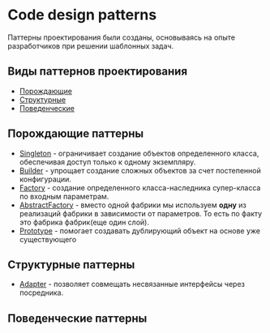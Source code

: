 # Code design patterns

Паттерны проектирования были созданы, основываясь на опыте разработчиков при решении шаблонных задач.

## Виды паттернов проектирования

- [Порождающие](#порождающие-паттерны)
- [Структурные](#структурные-паттерны)
- [Поведенческие](#поведенческие-паттерны)

## Порождающие паттерны

- [Singleton](src/creational/singleton/Main.java) - ограничивает создание объектов определенного класса, 
обеспечивая доступ только к одному экземпляру.
- [Builder](src/creational/builder/Main.java) - упрощает создание сложных объектов за счет постепенной конфигурации.
- [Factory](src/creational/factory/Main.java) - создание определенного класса-наследника 
супер-класса по входным параметрам.
- [AbstractFactory](src/creational/abstractfactory/Main.java) - вместо одной фабрики мы используем **одну** 
из реализаций фабрики в зависимости от параметров. То есть по факту это фабрика фабрик(еще один слой).
- [Prototype](src/creational/prototype/Main.java) - помогает создавать дублирующий объект на основе уже 
существующего

## Структурные паттерны

- [Adapter](src/structural/adapter/Main.java) - позволяет совмещать несвязанные интерфейсы через посредника.

## Поведенческие паттерны
